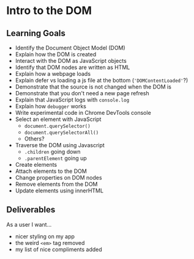 # Intro to the DOM

## Learning Goals
* Identify the Document Object Model (DOM)
* Explain how the DOM is created
* Interact with the DOM as JavaScript objects
* Identify that DOM nodes are written as HTML
* Explain how a webpage loads
* Explain defer vs loading a js file at the bottom (`'DOMContentLoaded'`?)
* Demonstrate that the source is not changed when the DOM is
* Demonstrate that you don't need a new page refresh
* Explain that JavaScript logs with `console.log`
* Explain how `debugger` works
* Write experimental code in Chrome DevTools console
* Select an element with JavaScript
  * `document.querySelector()`
  * `document.querySelectorAll()`
  * Others?
* Traverse the DOM using Javascript
  * `.children` going down
  * `.parentElement` going up
* Create elements
* Attach elements to the DOM
* Change properties on DOM nodes
* Remove elements from the DOM
* Update elements using innerHTML

## Deliverables
As a user I want...
* nicer styling on my app
* the weird `<em>` tag removed
* my list of nice compliments added
